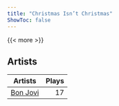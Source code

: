 ```yaml
---
title: "Christmas Isn’t Christmas"
ShowToc: false
---
```


{{< more >}}

## Artists
Artists | Plays 
----- | -----: 
[Bon Jovi](/artists/bon-jovi-39361) | 17

